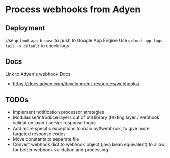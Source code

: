 # Process webhooks from Adyen

## Deployment
Use `gcloud app browse` to push to Google App Engine
Use `gcloud app logs tail -s default` to check logs

## Docs
Link to Adyen's webhook Docs:
- https://docs.adyen.com/development-resources/webhooks/

## TODOs
- Implement notification processor strategies
- Modularise/introduce layers out of util library (texting layer / webhook validation layer / server response logic)
- Add more specific exceptions to main.py#webhook, to give more targeted response codes
- Move constants to seperate file
- Convert webhook dict to webhook object (java bean equivalent) to allow for better webhook validation and processing
